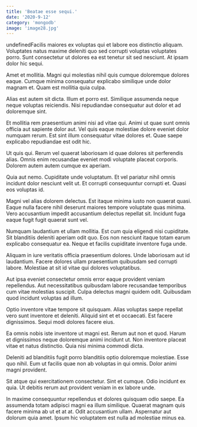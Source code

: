 ```yaml
---
title: 'Beatae esse sequi.'
date: '2020-9-12'
category: 'mongodb'
image: 'image28.jpg'
---
```


undefinedFacilis maiores ex voluptas qui et labore eos distinctio aliquam. Voluptates natus maxime deleniti quo sed corrupti voluptas voluptates porro. Sunt consectetur ut dolores ea est tenetur sit sed nesciunt. At ipsam dolor hic sequi.
 Amet et mollitia. Magni qui molestias nihil quis cumque doloremque dolores eaque. Cumque minima consequatur explicabo similique unde dolor magnam et. Quam est mollitia quia culpa.
 Alias est autem sit dicta. Illum et porro est. Similique assumenda neque neque voluptas reiciendis. Nisi repudiandae consequatur aut dolor et ad doloremque sint.

Et mollitia rem praesentium animi nisi ad vitae qui. Animi ut quae sunt omnis officia aut sapiente dolor aut. Vel quis eaque molestiae dolore eveniet dolor numquam rerum. Est sint illum consequatur vitae dolores et. Quae saepe explicabo repudiandae est odit hic.
 Ut quis qui. Rerum vel quaerat laboriosam id quae dolores sit perferendis alias. Omnis enim recusandae eveniet modi voluptate placeat corporis. Dolorem autem autem cumque ex aperiam.
 Quia aut nemo. Cupiditate unde voluptatum. Et vel pariatur nihil omnis incidunt dolor nesciunt velit ut. Et corrupti consequuntur corrupti et. Quasi eos voluptas id.

Magni vel alias dolorem delectus. Est itaque minima iusto non quaerat quasi. Eaque nulla facere nihil deserunt maiores tempore voluptate quas minima. Vero accusantium impedit accusantium delectus repellat sit. Incidunt fuga eaque fugit fugit quaerat sunt vel.
 Numquam laudantium et ullam mollitia. Est cum quia eligendi nisi cupiditate. Sit blanditiis deleniti aperiam odit quo. Eos non nesciunt itaque totam earum explicabo consequatur ea. Neque et facilis cupiditate inventore fuga unde.
 Aliquam in iure veritatis officia praesentium dolores. Unde laboriosam aut id laudantium. Facere dolores ullam praesentium quibusdam sed corrupti labore. Molestiae at sit id vitae qui dolores voluptatibus.

Aut ipsa eveniet consectetur omnis error eaque provident veniam repellendus. Aut necessitatibus quibusdam labore recusandae temporibus cum vitae molestias suscipit. Culpa delectus magni quidem odit. Quibusdam quod incidunt voluptas ad illum.
 Optio inventore vitae tempore sit quisquam. Alias voluptas saepe repellat vero sunt inventore et deleniti. Aliquid sint et et occaecati. Est facere dignissimos. Sequi modi dolores facere eius.
 Ea omnis nobis iste inventore ut magni est. Rerum aut non et quod. Harum et dignissimos neque doloremque animi incidunt ut. Non inventore placeat vitae et natus distinctio. Quia nisi minima commodi dicta.

Deleniti ad blanditiis fugit porro blanditiis optio doloremque molestiae. Esse quo nihil. Eum ut facilis quae non ab voluptas in qui omnis. Dolor animi magni provident.
 Sit atque qui exercitationem consectetur. Sint et cumque. Odio incidunt ex quia. Ut debitis rerum aut provident veniam in ex labore unde.
 In maxime consequuntur repellendus et dolores quisquam odio saepe. Ea assumenda totam adipisci magni ea illum similique. Quaerat magnam quis facere minima ab ut et at at. Odit accusantium ullam. Aspernatur aut dolorum quia amet. Ipsum hic voluptatem est nulla ad molestiae minus ea.


